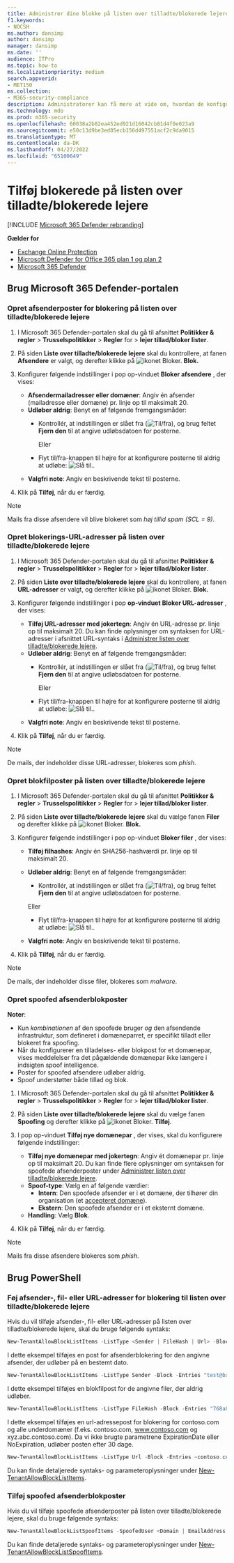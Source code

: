 ```yaml
---
title: Administrer dine blokke på listen over tilladte/blokerede lejere
f1.keywords:
- NOCSH
ms.author: dansimp
author: dansimp
manager: dansimp
ms.date: ''
audience: ITPro
ms.topic: how-to
ms.localizationpriority: medium
search.appverid:
- MET150
ms.collection:
- M365-security-compliance
description: Administratorer kan få mere at vide om, hvordan de konfigurerer blokke på listen over tilladte/blokerede lejere på sikkerhedsportalen.
ms.technology: mdo
ms.prod: m365-security
ms.openlocfilehash: 60038a2b82ea452ed921d16042cb81d4f0e023a9
ms.sourcegitcommit: e50c13d9be3ed05ecb156d497551acf2c9da9015
ms.translationtype: MT
ms.contentlocale: da-DK
ms.lasthandoff: 04/27/2022
ms.locfileid: "65100649"
---
```

# <a name="add-blocks-in-the-tenant-allowblock-list"></a>Tilføj blokerede på listen over tilladte/blokerede lejere

[!INCLUDE [Microsoft 365 Defender rebranding](../includes/microsoft-defender-for-office.md)]

**Gælder for**
- [Exchange Online Protection](exchange-online-protection-overview.md)
- [Microsoft Defender for Office 365 plan 1 og plan 2](defender-for-office-365.md)
- [Microsoft 365 Defender](../defender/microsoft-365-defender.md)

## <a name="use-the-microsoft-365-defender-portal"></a>Brug Microsoft 365 Defender-portalen 

### <a name="create-block-sender-entries-in-the-tenant-allowblock-list"></a>Opret afsenderposter for blokering på listen over tilladte/blokerede lejere

1. I Microsoft 365 Defender-portalen skal du gå til afsnittet **Politikker & regler** \> **Trusselspolitikker** \> **Regler** for \> **lejer tillad/bloker lister**.

2. På siden **Liste over tilladte/blokerede lejere** skal du kontrollere, at fanen **Afsendere** er valgt, og derefter klikke på ![ikonet Bloker.](../../media/m365-cc-sc-create-icon.png) **Blok.**

3. Konfigurer følgende indstillinger i pop op-vinduet **Bloker afsendere** , der vises:
   - **Afsendermailadresser eller domæner**: Angiv én afsender (mailadresse eller domæne) pr. linje op til maksimalt 20.
   - **Udløber aldrig**: Benyt en af følgende fremgangsmåder:
     - Kontrollér, at indstillingen er slået fra (![Til/fra](../../media/scc-toggle-off.png)), og brug feltet **Fjern den** til at angive udløbsdatoen for posterne.

       Eller

     - Flyt til/fra-knappen til højre for at konfigurere posterne til aldrig at udløbe: ![Slå til.](../../media/scc-toggle-on.png).
   - **Valgfri note**: Angiv en beskrivende tekst til posterne.

4. Klik på **Tilføj**, når du er færdig.

> [!NOTE]
> Mails fra disse afsendere vil blive blokeret som *høj tillid spam (SCL = 9)*. 

### <a name="create-block-url-entries-in-the-tenant-allowblock-list"></a>Opret blokerings-URL-adresser på listen over tilladte/blokerede lejere

1. I Microsoft 365 Defender-portalen skal du gå til afsnittet **Politikker & regler** \> **Trusselspolitikker** \> **Regler** for \> **lejer tillad/bloker lister**.

2. På siden **Liste over tilladte/blokerede lejere** skal du kontrollere, at fanen **URL-adresser** er valgt, og derefter klikke på ![ikonet Bloker.](../../media/m365-cc-sc-create-icon.png) **Blok.**

3. Konfigurer følgende indstillinger i pop **op-vinduet Bloker URL-adresser** , der vises:
   - **Tilføj URL-adresser med jokertegn**: Angiv én URL-adresse pr. linje op til maksimalt 20. Du kan finde oplysninger om syntaksen for URL-adresser i afsnittet URL-syntaks i [Administrer listen over tilladte/blokerede lejere](tenant-allow-block-list.md).
   - **Udløber aldrig**: Benyt en af følgende fremgangsmåder:
     - Kontrollér, at indstillingen er slået fra (![Til/fra](../../media/scc-toggle-off.png)), og brug feltet **Fjern den** til at angive udløbsdatoen for posterne.

       Eller

     - Flyt til/fra-knappen til højre for at konfigurere posterne til aldrig at udløbe: ![Slå til.](../../media/scc-toggle-on.png).
   - **Valgfri note**: Angiv en beskrivende tekst til posterne.

4. Klik på **Tilføj**, når du er færdig.

> [!NOTE]
> De mails, der indeholder disse URL-adresser, blokeres som *phish*. 

### <a name="create-block-file-entries-in-the-tenant-allowblock-list"></a>Opret blokfilposter på listen over tilladte/blokerede lejere

1. I Microsoft 365 Defender-portalen skal du gå til afsnittet **Politikker & regler** \> **Trusselspolitikker** \> **Regler** for \> **lejer tillad/bloker lister**.

2. På siden **Liste over tilladte/blokerede lejere** skal du vælge fanen **Filer** og derefter klikke på ![ikonet Bloker.](../../media/m365-cc-sc-create-icon.png) **Blok.**

3. Konfigurer følgende indstillinger i pop op-vinduet **Bloker filer** , der vises:
   - **Tilføj filhashes**: Angiv én SHA256-hashværdi pr. linje op til maksimalt 20.
   - **Udløber aldrig**: Benyt en af følgende fremgangsmåder:
     - Kontrollér, at indstillingen er slået fra (![Til/fra](../../media/scc-toggle-off.png)), og brug feltet **Fjern den** til at angive udløbsdatoen for posterne.

     Eller

     - Flyt til/fra-knappen til højre for at konfigurere posterne til aldrig at udløbe: ![Slå til.](../../media/scc-toggle-on.png).
   - **Valgfri note**: Angiv en beskrivende tekst til posterne.

4. Klik på **Tilføj**, når du er færdig.

> [!NOTE]
> De mails, der indeholder disse filer, blokeres som *malware*. 

### <a name="create-spoofed-sender-block-entries"></a>Opret spoofed afsenderblokposter

**Noter**:

- Kun _kombinationen_ af den spoofede bruger _og_ den afsendende infrastruktur, som defineret i domæneparret, er specifikt tilladt eller blokeret fra spoofing.
- Når du konfigurerer en tilladelses- eller blokpost for et domænepar, vises meddelelser fra det pågældende domænepar ikke længere i indsigten spoof intelligence.
- Poster for spoofed afsendere udløber aldrig.
- Spoof understøtter både tillad og blok.

1. I Microsoft 365 Defender-portalen skal du gå til afsnittet **Politikker & regler** \> **Trusselspolitikker** \> **Regler** for \> **lejer tillad/bloker lister**.

2. På siden **Liste over tilladte/blokerede lejere** skal du vælge fanen **Spoofing** og derefter klikke på ![ikonet Bloker.](../../media/m365-cc-sc-create-icon.png) **Tilføj**.

3. I pop op-vinduet **Tilføj nye domænepar** , der vises, skal du konfigurere følgende indstillinger:
   - **Tilføj nye domænepar med jokertegn**: Angiv ét domænepar pr. linje op til maksimalt 20. Du kan finde flere oplysninger om syntaksen for spoofede afsenderposter under [Administrer listen over tilladte/blokerede lejere](tenant-allow-block-list.md).
   - **Spoof-type**: Vælg en af følgende værdier:
     - **Intern**: Den spoofede afsender er i et domæne, der tilhører din organisation (et [accepteret domæne](/exchange/mail-flow-best-practices/manage-accepted-domains/manage-accepted-domains)).
     - **Ekstern**: Den spoofede afsender er i et eksternt domæne.
   - **Handling**: Vælg **Blok**.

4. Klik på **Tilføj**, når du er færdig.
> [!NOTE]
> Mails fra disse afsendere blokeres som *phish*. 

## <a name="use-powershell"></a>Brug PowerShell

### <a name="add-block-sender-file-or-url-entries-to-the-tenant-allowblock-list"></a>Føj afsender-, fil- eller URL-adresser for blokering til listen over tilladte/blokerede lejere

Hvis du vil tilføje afsender-, fil- eller URL-adresser på listen over tilladte/blokerede lejere, skal du bruge følgende syntaks:

```powershell
New-TenantAllowBlockListItems -ListType <Sender | FileHash | Url> -Block -Entries "Value1","Value2",..."ValueN" <-ExpirationDate Date | -NoExpiration> [-Notes <String>]
```

I dette eksempel tilføjes en post for afsenderblokering for den angivne afsender, der udløber på en bestemt dato.

```powershell
New-TenantAllowBlockListItems -ListType Sender -Block -Entries "test@badattackerdomain.com", "test2@anotherattackerdomain.com" -ExpirationDate 8/20/2021
```

I dette eksempel tilføjes en blokfilpost for de angivne filer, der aldrig udløber.

```powershell
New-TenantAllowBlockListItems -ListType FileHash -Block -Entries "768a813668695ef2483b2bde7cf5d1b2db0423a0d3e63e498f3ab6f2eb13ea3","2c0a35409ff0873cfa28b70b8224e9aca2362241c1f0ed6f622fef8d4722fd9a" -NoExpiration
```

I dette eksempel tilføjes en url-adressepost for blokering for contoso.com og alle underdomæner (f.eks. contoso.com, www.contoso.com og xyz.abc.contoso.com). Da vi ikke brugte parametrene ExpirationDate eller NoExpiration, udløber posten efter 30 dage.

```powershell
New-TenantAllowBlockListItems -ListType Url -Block -Entries ~contoso.com
```

Du kan finde detaljerede syntaks- og parameteroplysninger under [New-TenantAllowBlockListItems](/powershell/module/exchange/new-tenantallowblocklistitems).

### <a name="add-spoofed-sender-block-entries"></a>Tilføj spoofed afsenderblokposter 

Hvis du vil tilføje spoofede afsenderposter på listen over tilladte/blokerede lejere, skal du bruge følgende syntaks:

```powershell
New-TenantAllowBlockListSpoofItems -SpoofedUser <Domain | EmailAddress | *> -SendingInfrastructure <Domain | IPAddress/24> -SpoofType <External | Internal> -Action <Allow | Block>
```

Du kan finde detaljerede syntaks- og parameteroplysninger under [New-TenantAllowBlockListSpoofItems](/powershell/module/exchange/new-tenantallowblocklistspoofitems).
